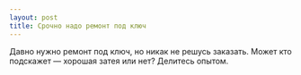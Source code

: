 ```yaml
---
layout: post 
title: Срочно надо ремонт под ключ 
--- 
```

Давно нужно ремонт под ключ, но никак не решусь заказать. Может кто подскажет — хорошая затея или нет? Делитесь опытом.